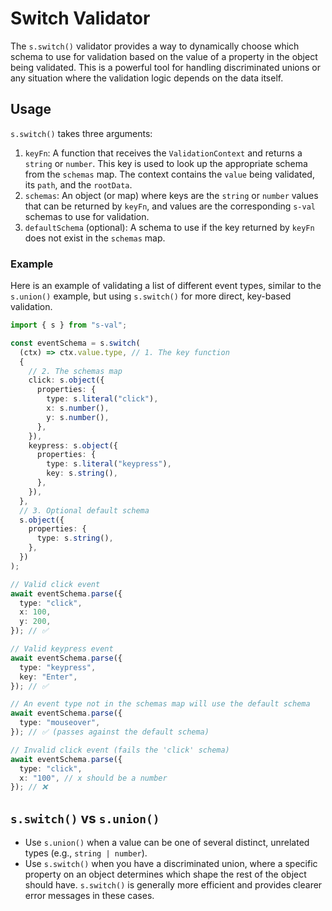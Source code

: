 # Switch Validator

The `s.switch()` validator provides a way to dynamically choose which schema to use for validation based on the value of a property in the object being validated. This is a powerful tool for handling discriminated unions or any situation where the validation logic depends on the data itself.

## Usage

`s.switch()` takes three arguments:

1.  `keyFn`: A function that receives the `ValidationContext` and returns a `string` or `number`. This key is used to look up the appropriate schema from the `schemas` map. The context contains the `value` being validated, its `path`, and the `rootData`.
2.  `schemas`: An object (or map) where keys are the `string` or `number` values that can be returned by `keyFn`, and values are the corresponding `s-val` schemas to use for validation.
3.  `defaultSchema` (optional): A schema to use if the key returned by `keyFn` does not exist in the `schemas` map.

### Example

Here is an example of validating a list of different event types, similar to the `s.union()` example, but using `s.switch()` for more direct, key-based validation.

```typescript
import { s } from "s-val";

const eventSchema = s.switch(
  (ctx) => ctx.value.type, // 1. The key function
  {
    // 2. The schemas map
    click: s.object({
      properties: {
        type: s.literal("click"),
        x: s.number(),
        y: s.number(),
      },
    }),
    keypress: s.object({
      properties: {
        type: s.literal("keypress"),
        key: s.string(),
      },
    }),
  },
  // 3. Optional default schema
  s.object({
    properties: {
      type: s.string(),
    },
  })
);

// Valid click event
await eventSchema.parse({
  type: "click",
  x: 100,
  y: 200,
}); // ✅

// Valid keypress event
await eventSchema.parse({
  type: "keypress",
  key: "Enter",
}); // ✅

// An event type not in the schemas map will use the default schema
await eventSchema.parse({
  type: "mouseover",
}); // ✅ (passes against the default schema)

// Invalid click event (fails the 'click' schema)
await eventSchema.parse({
  type: "click",
  x: "100", // x should be a number
}); // ❌
```

## `s.switch()` vs `s.union()`

- Use `s.union()` when a value can be one of several distinct, unrelated types (e.g., `string | number`).
- Use `s.switch()` when you have a discriminated union, where a specific property on an object determines which shape the rest of the object should have. `s.switch()` is generally more efficient and provides clearer error messages in these cases.
